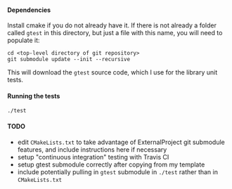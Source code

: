 
#### Dependencies

Install cmake if you do not already have it. If there is not already a folder
called `gtest` in this directory, but just a file with this name, you will need
to populate it:

```
cd <top-level directory of git repository>
git submodule update --init --recursive
```
This will download the `gtest` source code, which I use for the library unit
tests.

#### Running the tests

```
./test
```

#### TODO 
- edit `CMakeLists.txt` to take advantage of ExternalProject git submodule 
  features, and include instructions here if necessary
- setup "continuous integration" testing with Travis CI
- setup gtest submodule correctly after copying from my template
- include potentially pulling in `gtest` submodule in `./test` rather than in
  `CMakeLists.txt`
